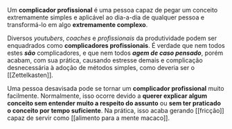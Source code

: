 Um **complicador profissional** é uma pessoa capaz de pegar um conceito extremamente simples e aplicável ao dia-a-dia de qualquer pessoa e transformá-lo em algo **extremamente complexo**.

Diversos _youtubers_, _coaches_ e _profissionais_  da produtividade podem ser enquadrados como **complicadores profissionais**. É verdade que nem todos estes _**são**_ complicadores, e que nem todos **_agem de caso pensado_**, porém acabam, com sua prática, causando estresse demais e complicação desnecessária à adoção de métodos simples, como deveria ser o [[Zettelkasten]].

Uma pessoa desavisada pode se tornar um **complicador profissional** muito facilmente. Normalmente, isso ocorre devido a **querer explicar algum conceito sem entender muito a respeito do assunto** ou **sem ter praticado o conceito por tempo suficiente**. Na prática, isso acaba gerando [[fricção]] capaz de servir como [[alimento para a mente macaco]].